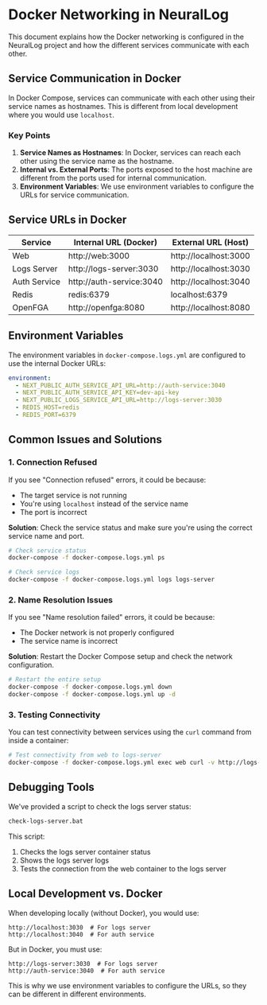 # Docker Networking in NeuralLog

This document explains how the Docker networking is configured in the NeuralLog project and how the different services communicate with each other.

## Service Communication in Docker

In Docker Compose, services can communicate with each other using their service names as hostnames. This is different from local development where you would use `localhost`.

### Key Points

1. **Service Names as Hostnames**: In Docker, services can reach each other using the service name as the hostname.
2. **Internal vs. External Ports**: The ports exposed to the host machine are different from the ports used for internal communication.
3. **Environment Variables**: We use environment variables to configure the URLs for service communication.

## Service URLs in Docker

| Service | Internal URL (Docker) | External URL (Host) |
|---------|----------------------|---------------------|
| Web | http://web:3000 | http://localhost:3000 |
| Logs Server | http://logs-server:3030 | http://localhost:3030 |
| Auth Service | http://auth-service:3040 | http://localhost:3040 |
| Redis | redis:6379 | localhost:6379 |
| OpenFGA | http://openfga:8080 | http://localhost:8080 |

## Environment Variables

The environment variables in `docker-compose.logs.yml` are configured to use the internal Docker URLs:

```yaml
environment:
  - NEXT_PUBLIC_AUTH_SERVICE_API_URL=http://auth-service:3040
  - NEXT_PUBLIC_AUTH_SERVICE_API_KEY=dev-api-key
  - NEXT_PUBLIC_LOGS_SERVICE_API_URL=http://logs-server:3030
  - REDIS_HOST=redis
  - REDIS_PORT=6379
```

## Common Issues and Solutions

### 1. Connection Refused

If you see "Connection refused" errors, it could be because:

- The target service is not running
- You're using `localhost` instead of the service name
- The port is incorrect

**Solution**: Check the service status and make sure you're using the correct service name and port.

```bash
# Check service status
docker-compose -f docker-compose.logs.yml ps

# Check service logs
docker-compose -f docker-compose.logs.yml logs logs-server
```

### 2. Name Resolution Issues

If you see "Name resolution failed" errors, it could be because:

- The Docker network is not properly configured
- The service name is incorrect

**Solution**: Restart the Docker Compose setup and check the network configuration.

```bash
# Restart the entire setup
docker-compose -f docker-compose.logs.yml down
docker-compose -f docker-compose.logs.yml up -d
```

### 3. Testing Connectivity

You can test connectivity between services using the `curl` command from inside a container:

```bash
# Test connectivity from web to logs-server
docker-compose -f docker-compose.logs.yml exec web curl -v http://logs-server:3030/api/logs
```

## Debugging Tools

We've provided a script to check the logs server status:

```bash
check-logs-server.bat
```

This script:
1. Checks the logs server container status
2. Shows the logs server logs
3. Tests the connection from the web container to the logs server

## Local Development vs. Docker

When developing locally (without Docker), you would use:

```
http://localhost:3030  # For logs server
http://localhost:3040  # For auth service
```

But in Docker, you must use:

```
http://logs-server:3030  # For logs server
http://auth-service:3040  # For auth service
```

This is why we use environment variables to configure the URLs, so they can be different in different environments.
